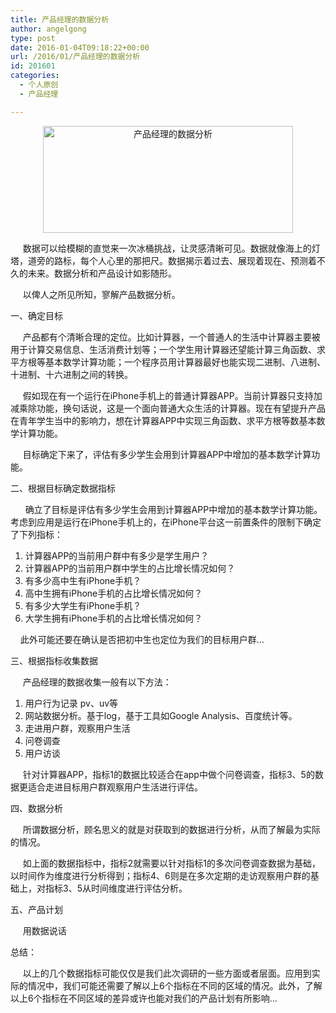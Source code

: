 ```yaml
---
title: 产品经理的数据分析
author: angelgong
type: post
date: 2016-01-04T09:18:22+00:00
url: /2016/01/产品经理的数据分析
id: 201601
categories:
  - 个人原创
  - 产品经理

---
```

<p style="text-align: center;">
  <a href="https://angel.owent.net/wp-content/uploads/2016/01/产品经理的数据分析.png" rel="attachment wp-att-431"><img alt="产品经理的数据分析" class="alignnone size-medium wp-image-431" height="171" src="https://angel.owent.net/wp-content/uploads/2016/01/产品经理的数据分析-300x171.png" width="400" /></a>
</p>

&nbsp; &nbsp; &nbsp;数据可以给模糊的直觉来一次冰桶挑战，让灵感清晰可见。数据就像海上的灯塔，道旁的路标，每个人心里的那把尺。数据揭示着过去、展现着现在、预测着不久的未来。数据分析和产品设计如影随形。 

&nbsp; &nbsp; &nbsp;以俾人之所见所知，寥解产品数据分析。 

一、确定目标 

&nbsp; &nbsp;&nbsp; 产品都有个清晰合理的定位。比如计算器，一个普通人的生活中计算器主要被用于计算交易信息、生活消费计划等；一个学生用计算器还望能计算三角函数、求平方根等基本数学计算功能；一个程序员用计算器最好也能实现二进制、八进制、十进制、十六进制之间的转换。 

&nbsp;&nbsp;&nbsp;&nbsp;&nbsp;假如现在有一个运行在iPhone手机上的普通计算器APP。当前计算器只支持加减乘除功能，换句话说，这是一个面向普通大众生活的计算器。现在有望提升产品在青年学生当中的影响力，想在计算器APP中实现三角函数、求平方根等数基本数学计算功能。 

&nbsp; &nbsp;&nbsp; 目标确定下来了，评估有多少学生会用到计算器APP中增加的基本数学计算功能。 

二、根据目标确定数据指标 

&nbsp; &nbsp; &nbsp; 确立了目标是评估有多少学生会用到计算器APP中增加的基本数学计算功能。考虑到应用是运行在iPhone手机上的，在iPhone平台这一前置条件的限制下确定了下列指标： 

  1. 计算器APP的当前用户群中有多少是学生用户？ 
  2. 计算器APP的当前用户群中学生的占比增长情况如何？ 
  3. 有多少高中生有iPhone手机？ 
  4. 高中生拥有iPhone手机的占比增长情况如何？ 
  5. 有多少大学生有iPhone手机？ 
  6. 大学生拥有iPhone手机的占比增长情况如何？ 

&nbsp; &nbsp; 此外可能还要在确认是否把初中生也定位为我们的目标用户群&#8230; 

三、根据指标收集数据 

&nbsp; &nbsp; &nbsp;产品经理的数据收集一般有以下方法： 

  1. 用户行为记录 pv、uv等 
  2. 网站数据分析。基于log，基于工具如Google Analysis、百度统计等。 
  3. 走进用户群，观察用户生活 
  4. 问卷调查 
  5. 用户访谈 

&nbsp; &nbsp; &nbsp;针对计算器APP，指标1的数据比较适合在app中做个问卷调查，指标3、5的数据更适合走进目标用户群观察用户生活进行评估。 

四、数据分析 

&nbsp; &nbsp; &nbsp;所谓数据分析，顾名思义的就是对获取到的数据进行分析，从而了解最为实际的情况。 

&nbsp; &nbsp; &nbsp;如上面的数据指标中，指标2就需要以针对指标1的多次问卷调查数据为基础，以时间作为维度进行分析得到；指标4、6则是在多次定期的走访观察用户群的基础上，对指标3、5从时间维度进行评估分析。 

五、产品计划 

&nbsp; &nbsp; &nbsp;用数据说话 

总结： 

&nbsp; &nbsp; &nbsp;以上的几个数据指标可能仅仅是我们此次调研的一些方面或者层面。应用到实际的情况中，我们可能还需要了解以上6个指标在不同的区域的情况。此外，了解以上6个指标在不同区域的差异或许也能对我们的产品计划有所影响&#8230;